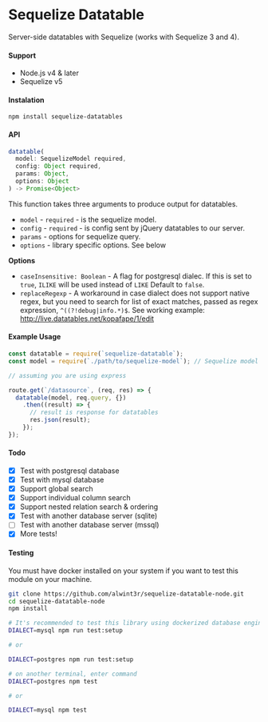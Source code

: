 Sequelize Datatable
====================

Server-side datatables with Sequelize (works with Sequelize 3 and 4). 

#### Support

* Node.js v4 & later
* Sequelize v5

#### Instalation

```
npm install sequelize-datatables
```

#### API

```js
datatable(
  model: SequelizeModel required,
  config: Object required,
  params: Object,
  options: Object
) -> Promise<Object>
```

This function takes three arguments to produce output for datatables.

* `model` - `required` - is the sequelize model.
* `config` - `required` - is config sent by jQuery datatables to our server.
* `params` - options for sequelize query.
* `options` - library specific options. See below


**Options**

* `caseInsensitive: Boolean` - A flag for postgresql dialec. If this is set to `true`, `ILIKE` will be used instead of `LIKE` Default to `false`.
* `replaceRegexp` - A workaround in case dialect does not support native regex, but you need to search for list of exact matches, passed as regex expression, `^((?!debug|info.*)$`. See working example: http://live.datatables.net/kopafape/1/edit

#### Example Usage

```js
const datatable = require(`sequelize-datatable`);
const model = require(`./path/to/sequelize-model`); // Sequelize model

// assuming you are using express

route.get(`/datasource`, (req, res) => {
  datatable(model, req.query, {})
    .then((result) => {
      // result is response for datatables
      res.json(result);
    });
});
```

#### Todo

 - [X] Test with postgresql database
 - [X] Test with mysql database
 - [X] Support global search
 - [X] Support individual column search
 - [X] Support nested relation search & ordering
 - [X] Test with another database server (sqlite)
 - [ ] Test with another database server (mssql)
 - [X] More tests!

#### Testing

You must have docker installed on your system if you want to test this module on your machine.

```bash
git clone https://github.com/alwint3r/sequelize-datatable-node.git
cd sequelize-datatable-node
npm install

# It's recommended to test this library using dockerized database engine
DIALECT=mysql npm run test:setup

# or

DIALECT=postgres npm run test:setup

# on another terminal, enter command
DIALECT=postgres npm test

# or

DIALECT=mysql npm test
```